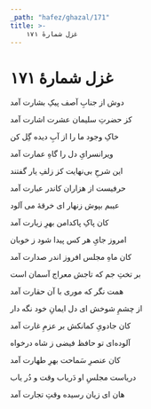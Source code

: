 ```yaml
---
_path: "hafez/ghazal/171"
title: >-
    غزل شمارهٔ ۱۷۱
---
```

# غزل شمارهٔ ۱۷۱

<div class="b" id="bn1"><div class="m1"><p>دوش از جنابِ آصف پیکِ بشارت آمد</p></div>
<div class="m2"><p>کز حضرتِ سلیمان عشرت اشارت آمد</p></div></div>
<div class="b" id="bn2"><div class="m1"><p>خاکِ وجود ما را از آبِ دیده گِل کن</p></div>
<div class="m2"><p>ویرانسرایِ دل را گاهِ عمارت آمد</p></div></div>
<div class="b" id="bn3"><div class="m1"><p>این شرحِ بی‌نهایت کز زلفِ یار گفتند</p></div>
<div class="m2"><p>حرفیست از هزاران کاندر عبارت آمد</p></div></div>
<div class="b" id="bn4"><div class="m1"><p>عیبم بپوش زنهار ای خرقهٔ می آلود</p></div>
<div class="m2"><p>کان پاکِ پاکدامن بهرِ زیارت آمد</p></div></div>
<div class="b" id="bn5"><div class="m1"><p>امروز جایِ هر کس پیدا شود ز خوبان</p></div>
<div class="m2"><p>کان ماهِ مجلس افروز اندر صدارت آمد</p></div></div>
<div class="b" id="bn6"><div class="m1"><p>بر تختِ جم که تاجش معراج آسمان است</p></div>
<div class="m2"><p>همت نگر که موری با آن حقارت آمد</p></div></div>
<div class="b" id="bn7"><div class="m1"><p>از چشمِ شوخش ای دل ایمانِ خود نگه دار</p></div>
<div class="m2"><p>کان جادویِ کمانکش بر عزمِ غارت آمد</p></div></div>
<div class="b" id="bn8"><div class="m1"><p>آلوده‌ای تو حافظ فیضی ز شاه درخواه</p></div>
<div class="m2"><p>کان عنصرِ سَماحت بهرِ طهارت آمد</p></div></div>
<div class="b" id="bn9"><div class="m1"><p>دریاست مجلسِ او دَریاب وقت و دُر یاب</p></div>
<div class="m2"><p>هان ای زیان رسیده وقتِ تجارت آمد</p></div></div>
